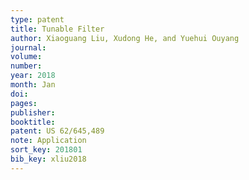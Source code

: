 ```yaml
---
type: patent
title: Tunable Filter
author: Xiaoguang Liu, Xudong He, and Yuehui Ouyang
journal:
volume:
number:
year: 2018
month: Jan
doi:
pages:
publisher:
booktitle:
patent: US 62/645,489
note: Application
sort_key: 201801
bib_key: xliu2018
---
```

